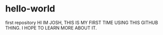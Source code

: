 # hello-world
first repository
HI IM JOSH, THIS IS MY FIRST TIME USING THIS GITHUB THING. I HOPE TO LEARN MORE ABOUT IT.
